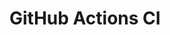 # GitHub Actions CI








































































































































































































































































































































































































